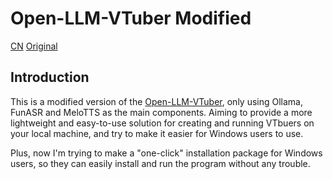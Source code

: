 # Open-LLM-VTuber Modified

[CN](README_CN.md)
[Original](README_Original.md)

## Introduction

This is a modified version of the [Open-LLM-VTuber](https://github.com/t41372/Open-LLM-VTuber), only using Ollama, FunASR and MeloTTS as the main components. Aiming to provide a more lightweight and easy-to-use solution for creating and running VTbuers on your local machine, and try to make it easier for Windows users to use. 

Plus, now I'm trying to make a "one-click" installation package for Windows users, so they can easily install and run the program without any trouble.

## 